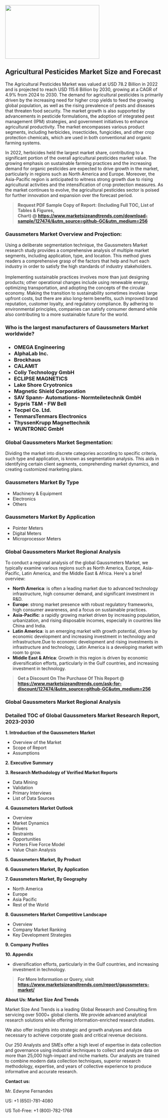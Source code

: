 <p><img class="alignnone size-medium wp-image-20088" src="https://ffe5etoiles.com/wp-content/uploads/2024/12/MST1-300x171.png" alt="" width="300" height="171" /></p><h2>Agricultural Pesticides Market Size and Forecast</h2><p>The Agricultural Pesticides Market was valued at USD 78.2 Billion in 2022 and is projected to reach USD 115.6 Billion by 2030, growing at a CAGR of 4.9% from 2024 to 2030. The demand for agricultural pesticides is primarily driven by the increasing need for higher crop yields to feed the growing global population, as well as the rising prevalence of pests and diseases that threaten food security. The market growth is also supported by advancements in pesticide formulations, the adoption of integrated pest management (IPM) strategies, and government initiatives to enhance agricultural productivity. The market encompasses various product segments, including herbicides, insecticides, fungicides, and other crop protection chemicals, which are used in both conventional and organic farming systems.</p><p>In 2022, herbicides held the largest market share, contributing to a significant portion of the overall agricultural pesticides market value. The growing emphasis on sustainable farming practices and the increasing demand for organic pesticides are expected to drive growth in the market, particularly in regions such as North America and Europe. Moreover, the Asia-Pacific region is anticipated to witness strong growth due to rising agricultural activities and the intensification of crop protection measures. As the market continues to evolve, the agricultural pesticides sector is poised for further innovation and expansion over the forecast period.</p></p><blockquote id="" class=""><strong>Request PDF Sample Copy of Report: (Including Full TOC, List of Tables &amp; Figures, Chart)&nbsp;@&nbsp;<strong><a href="https://www.marketsizeandtrends.com/download-sample/127474/&utm_source=github-GC&utm_medium=256" target="_blank">https://www.marketsizeandtrends.com/download-sample/127474/&utm_source=github-GC&utm_medium=256</a></strong></strong></blockquote><h3 id="" class="">Gaussmeters Market&nbsp;Overview and Projection:</h3><p id="" class="">Using a deliberate segmentation technique, the Gaussmeters Market research study provides a comprehensive analysis of multiple market segments, including application, type, and location. This method gives readers a comprehensive grasp of the factors that help and hurt each industry in order to satisfy the high standards of industry stakeholders. <br /> <br />Implementing sustainable practices involves more than just designing products; other operational changes include using renewable energy, optimizing transportation, and adopting the concepts of the circular economy. Making the transition to sustainability sometimes involves large upfront costs, but there are also long-term benefits, such improved brand reputation, customer loyalty, and regulatory compliance. By adhering to environmental principles, companies can satisfy consumer demand while also contributing to a more sustainable future for the world.</p><h3 id="" class="">Who is the largest manufacturers of&nbsp;Gaussmeters Market worldwide?</h3><h3 class=""><p><ul><li>OMEGA Engineering </li><li> AlphaLab Inc. </li><li> Brockhaus </li><li> CALAMIT </li><li> Coliy Technology GmbH </li><li> ECLIPSE MAGNETICS </li><li> Lake Shore Cryotronics </li><li> Magnetic Shield Corporation </li><li> SAV Spann- Automations- Normteiletechnik GmbH </li><li> Sypris T&M - FW Bell </li><li> Tecpel Co. Ltd. </li><li> TenmarsTenmars Electronics </li><li> ThyssenKrupp Magnettechnik </li><li> WUNTRONIC GmbH</li></ul></p></h3><h3 id="" class="">Global&nbsp;Gaussmeters Market Segmentation:</h3><p id="" class="">Dividing the market into discrete categories according to specific criteria, such type and application, is known as segmentation analysis. This aids in identifying certain client segments, comprehending market dynamics, and creating customized marketing plans.</p><h3 id="" class="">Gaussmeters Market&nbsp;By Type</h3><p><p><ul><li>Machinery & Equipment </li><li> Electronics </li><li> Others</p></li></ul></p></p><h3 id="" class="">Gaussmeters Market&nbsp;By Application</h3><p class=""><p><ul><li>Pointer Meters </li><li> Digital Meters </li><li> Microprocessor Meters</li></ul></p></p><h3 id="" class="">Global Gaussmeters Market Regional Analysis</h3><p id="" class="">To conduct a regional analysis of the global Gaussmeters Market, we typically examine various regions such as North America, Europe, Asia-Pacific, Latin America, and the Middle East &amp; Africa. Here's a brief overview:</p><ul><li><strong>North America</strong>: is often a leading market due to advanced technology infrastructure, high consumer demand, and significant investment in R&amp;D.</li><li><strong>Europe</strong>: strong market presence with robust regulatory frameworks, high consumer awareness, and a focus on sustainable practices.</li><li><strong>Asia-Pacific</strong>: a rapidly growing market driven by increasing population, urbanization, and rising disposable incomes, especially in countries like China and India.</li><li><strong>Latin America</strong>: is an emerging market with growth potential, driven by economic development and increasing investment in technology and infrastructure.Due to economic development and rising investments in infrastructure and technology, Latin America is a developing market with room to grow.</li><li><strong>Middle East &amp; Africa</strong>: Growth in this region is driven by economic diversification efforts, particularly in the Gulf countries, and increasing investment in technology.</li></ul><blockquote id="" class=""><strong>Get a Discount On The Purchase Of This Report @ <strong><a href="https://www.marketsizeandtrends.com/ask-for-discount/127474/&utm_source=github-GC&utm_medium=256" target="_blank">https://www.marketsizeandtrends.com/ask-for-discount/127474/&utm_source=github-GC&utm_medium=256</a></strong></strong></blockquote><h3 id="" class="">Global Gaussmeters Market Regional Analysis</h3><h3 id="" class="">Detailed TOC of Global Gaussmeters Market Research Report, 2023-2030</h3><p id="" class=""><strong>1. Introduction of the Gaussmeters Market</strong></p><ul><li>Overview of the Market</li><li>Scope of Report</li><li>Assumptions</li></ul><p id="" class=""><strong>2. Executive Summary</strong></p><p id="" class=""><strong>3. Research Methodology of Verified Market Reports</strong></p><ul><li>Data Mining</li><li>Validation</li><li>Primary Interviews</li><li>List of Data Sources</li></ul><p id="" class=""><strong>4. Gaussmeters Market Outlook</strong></p><ul><li>Overview</li><li>Market Dynamics</li><li>Drivers</li><li>Restraints</li><li>Opportunities</li><li>Porters Five Force Model</li><li>Value Chain Analysis</li></ul><p id="" class=""><strong>5. Gaussmeters Market, By Product</strong></p><p id="" class=""><strong>6. Gaussmeters Market, By Application</strong></p><p id="" class=""><strong>7. Gaussmeters Market, By Geography</strong></p><ul><li>North America</li><li>Europe</li><li>Asia Pacific</li><li>Rest of the World</li></ul><p id="" class=""><strong>8. Gaussmeters Market Competitive Landscape</strong></p><ul><li>Overview</li><li>Company Market Ranking</li><li>Key Development Strategies</li></ul><p id="" class=""><strong>9. Company Profiles</strong></p><p id="" class=""><strong>10. Appendix</strong></p><ul><li>diversification efforts, particularly in the Gulf countries, and increasing investment in technology.</li></ul><blockquote id="" class=""><strong>For More Information or Query, visit <strong><strong><a href="https://www.marketsizeandtrends.com/report/gaussmeters-market/" target="_blank">https://www.marketsizeandtrends.com/report/gaussmeters-market/</a></strong></strong></strong></blockquote><p id="" class=""><strong>About Us: Market Size And Trends</strong></p><p id="" class="">Market Size And Trends is a leading Global Research and Consulting firm servicing over 5000+ global clients. We provide advanced analytical research solutions while offering information-enriched research studies.</p><p id="" class="">We also offer insights into strategic and growth analyses and data necessary to achieve corporate goals and critical revenue decisions.</p><p id="" class="">Our 250 Analysts and SMEs offer a high level of expertise in data collection and governance using industrial techniques to collect and analyze data on more than 25,000 high-impact and niche markets. Our analysts are trained to combine modern data collection techniques, superior research methodology, expertise, and years of collective experience to produce informative and accurate research.</p><p id="" class=""><strong>Contact us:</strong></p><p id="" class="">Mr. Edwyne Fernandes</p><p id="" class="">US: +1 (650)-781-4080</p><p id="" class="">US Toll-Free: +1 (800)-782-1768</p>
